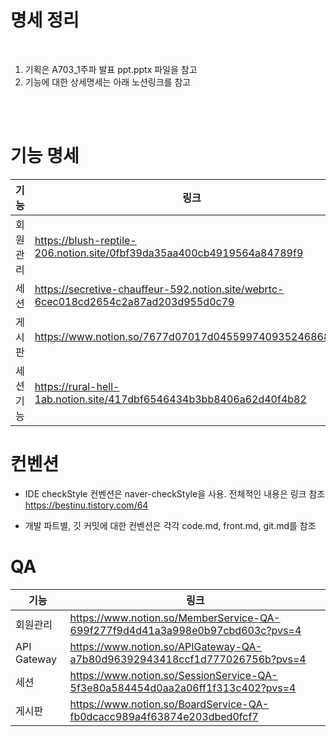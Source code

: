 # 명세 정리
<br>


1. 기획은 A703_1주파 발표 ppt.pptx 파일을 참고
2. 기능에 대한 상세명세는 아래 노션링크를 참고  
<br>
<br>


# 기능 명세

기능 | 링크
---|---
회원관리 | https://blush-reptile-206.notion.site/0fbf39da35aa400cb4919564a84789f9
세션 | https://secretive-chauffeur-592.notion.site/webrtc-6cec018cd2654c2a87ad203d955d0c79
게시판 | https://www.notion.so/7677d07017d0455997409352468684e0
세션 기능 | https://rural-hell-1ab.notion.site/417dbf6546434b3bb8406a62d40f4b82


# 컨벤션
* IDE checkStyle 컨벤션은 naver-checkStyle을 사용. 전체적인 내용은 링크 참조
https://bestinu.tistory.com/64

* 개발 파트별, 깃 커밋에 대한 컨벤션은 각각 code.md, front.md, git.md를 참조

# QA

기능 | 링크
---|---
회원관리 | https://www.notion.so/MemberService-QA-699f277f9d4d41a3a998e0b97cbd603c?pvs=4
API Gateway | https://www.notion.so/APIGateway-QA-a7b80d96392943418ccf1d777026756b?pvs=4
세션 | https://www.notion.so/SessionService-QA-5f3e80a584454d0aa2a06ff1f313c402?pvs=4
게시판 | https://www.notion.so/BoardService-QA-fb0dcacc989a4f63874e203dbed0fcf7